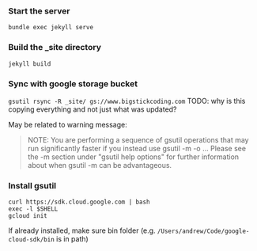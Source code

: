 ### Start the server
`bundle exec jekyll serve`

### Build the \_site directory
`jekyll build`

### Sync with google storage bucket
`gsutil rsync -R _site/ gs://www.bigstickcoding.com`
TODO: why is this copying everything and not just what was updated?

May be related to warning message:
> NOTE: You are performing a sequence of gsutil operations that may
run significantly faster if you instead use gsutil -m -o ... Please
see the -m section under "gsutil help options" for further information
about when gsutil -m can be advantageous.

### Install gsutil
```
curl https://sdk.cloud.google.com | bash
exec -l $SHELL
gcloud init
```

If already installed, make sure bin folder (e.g. `/Users/andrew/Code/google-cloud-sdk/bin` is in path)
